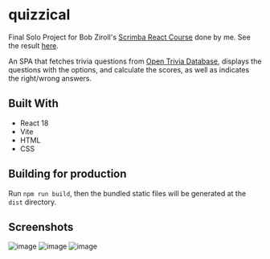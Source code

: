 # quizzical
Final Solo Project for Bob Ziroll's [Scrimba React Course](https://scrimba.com/learn/learnreact/) done by me. See the result [here](https://jghjianghan.github.io/quizzical/).

An SPA that fetches trivia questions from [Open Trivia Database](https://opentdb.com/), displays the questions with the options, and calculate the scores, as well as indicates the right/wrong answers.

## Built With
- React 18
- Vite
- HTML
- CSS

## Building for production
Run `npm run build`, then the bundled static files will be generated at the `dist` directory.

## Screenshots
![image](https://user-images.githubusercontent.com/47552445/188305643-d3e5e4c0-3c2f-43f4-8fad-701da9404450.png)
![image](https://user-images.githubusercontent.com/47552445/188305666-13c1231c-296b-402f-a7b0-555443b86c40.png)
![image](https://user-images.githubusercontent.com/47552445/188305687-c08c94b6-2602-49d9-9797-4da88c8d1ebb.png)
